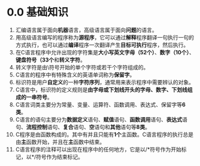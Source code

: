 # 0.0 基础知识

1. 汇编语言属于面向**机器**语言，高级语言属于面向**问题**的语言。
2. 用高级语言编写的程序称为**源程序**，它可以通过**解释**程序翻译一句执行一句的方式执行，也可以通过**编译**程序一次翻译产生**目标可执行**程序，然后执行。
3. 在C语言程序中允许出现的字符集是**大小写英文字母（52个）**、**数字（10个）**、**键盘符号（33个**和**转义字符**。
4. 转义字符是由\\符号开始的单个字符或若干个字符组成的。
5. C语言的程序中有特殊含义的英语单词称为**保留字**。
6. 标识符是用户**自定义**的一种**字符序列**，通常用来表示程序中需要辨认的对象。
7. C语言中，标识符的定义规则是**由字母或下划线开头的字母、数字、下划线组成的一串符号**。
8. C语言词类主要分为常量、变量、运算符、函数调用、表达式、保留字等**6类**。
9. C语言的语句主要分为**数据定义**语句、**赋值**语句、**函数调用**语句、**表达式**语句、**流程控制**语句、**复合**语句、**空**语句和**其他**语句等**8类**。
10. C程序是由函数构成的。其中有并且只能有**1个**主函数。C语言程序的执行总是由**主**函数开始，并且在**主**函数中结束。
11. C语言程序的注释可以出现在程序中的任何地方，它是以\/\*符号作为开始标记，以*/符号作为结束标记。
